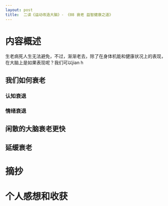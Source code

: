 ```yaml
---
layout: post
title:  二读《运动改造大脑》- 《08 衰老 益智健康之道》
---
```


# 内容概述

生老病死人生无法避免，不过，渐渐老去，除了在身体机能和健康状况上的表现，在大脑上是如果表现呢？我们可以jian h

## 我们如何衰老

### 认知衰退
### 情绪衰退

## 闲散的大脑衰老更快

## 延缓衰老

# 摘抄


# 个人感想和收获
<!--stackedit_data:
eyJoaXN0b3J5IjpbMTkzNDQzMDM5MSwyMDMxMDY5OTMxLDE1ND
UxODY5NjJdfQ==
-->